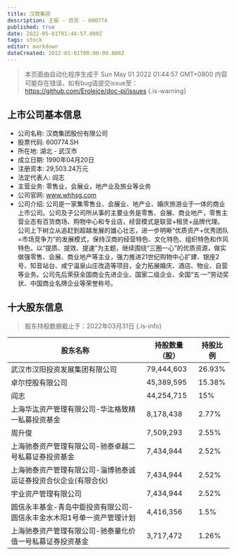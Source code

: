 ```yaml
---
title: 汉商集团
description: 主板 - 百货 - 600774
published: true
date: 2022-05-01T01:44:57.000Z
tags: stock
editor: markdown
dateCreated: 2022-01-01T00:00:00.000Z
---
```


> 本页面由自动化程序生成于 Sun May 01 2022 01:44:57 GMT+0800
> 内容可能存在错误，如有bug请提交issue至：https://github.com/Eroleice/doc-pi/issues
{.is-warning}

## 上市公司基本信息
- 公司名称: 汉商集团股份有限公司
- 股票代码: 600774.SH
- 所在地: 湖北 - 武汉市
- 成立日期: 1990年04月20日
- 注册资本: 29,503.24万元
- 法定代表人: 阎志
- 主营业务: 零售业，会展业，地产业及旅业等业务
- 公司官网: www.whhsg.com
- 公司介绍: 公司是一家集零售业、会展业、地产业、婚庆旅游业于一体的商业上市公司。公司及子公司所从事的主要业务是零售、会展、商业地产，零售主营业态有百货商场、购物中心和专业店，经营模式是联营+租赁+品牌代理。公司上下树立从追赶到超越发展的雄心壮志，进一步明晰“优质资产+优秀团队=市场竞争力”的发展模式，保持汉商的经营特色、文化特色、组织特色和作风特色，以“提质、提效、提速”为主题，继续围绕“三圈一心”的优质资源，做实做强零售、会展、商业地产等主业，强力推进21世纪购物中心扩建、银座2号、知音站台、咸宁温泉山庄改造等项目，全力拓展婚庆、酒店、物业、自营等业务。公司先后荣获全国商业先进企业、国家二级企业、全国“五·一”劳动奖状、中国商业名牌企业等荣誉称号。


## 十大股东信息
> 股东持股数据截止于：2022年03月31日
{.is-info}

| 股东名称 | 持股数量（股） | 持股比例 |
| --- | --- | --- |
| 武汉市汉阳投资发展集团有限公司 | 79,444,603 | 26.93% |
| 卓尔控股有限公司 | 45,389,595 | 15.38% |
| 阎志 | 44,254,715 | 15% |
| 上海华汯资产管理有限公司-华汯格致精一私募投资基金 | 8,178,438 | 2.77% |
| 周升俊 | 7,509,293 | 2.55% |
| 上海驰泰资产管理有限公司-驰泰卓越二号私募证券投资基金 | 7,434,944 | 2.52% |
| 上海驰泰资产管理有限公司-淄博驰泰诚运证券投资合伙企业(有限合伙) | 7,434,944 | 2.52% |
| 宇业资产管理有限公司 | 7,434,944 | 2.52% |
| 圆信永丰基金-青岛中鉅投资有限公司-圆信永丰金水木阳1号单一资产管理计划 | 4,416,356 | 1.5% |
| 上海驰泰资产管理有限公司-驰泰量化价值一号私募证券投资基金 | 3,717,472 | 1.26% |




